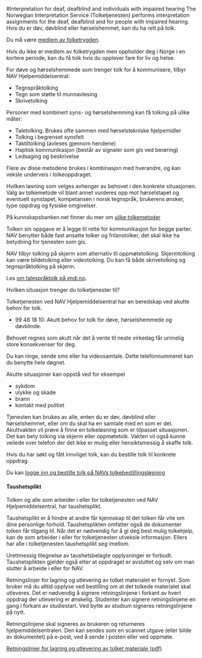 #Interpretation for deaf, deafblind and individuals with impaired hearing
The Norwegian Interpretation Service  (Tolketjenesten) performs interpretation assignments for the deaf, deafblind and for people with impaired hearing. 
Hvis du er døv, døvblind eller hørselshemmet, kan du ha rett på tolk.

 Du må være [medlem av folketrygden](/no/person/flere-tema/arbeid-og-opphold-i-norge/relatert-informasjon/medlemskap-i-folketrygden).

 Hvis du ikke er medlem av folketrygden men oppholder deg i Norge i en kortere periode, kan du få tolk hvis du opplever fare for liv og helse.

 For døve og hørselshemmede som trenger tolk for å kommunisere, tilbyr NAV Hjelpemiddelsentral:

 * Tegnspråktolking
* Tegn som støtte til munnavlesing
* Skrivetolking

 Personer med kombinert syns- og hørselshemming kan få tolking på ulike måter:

 * Taletolking. Brukes ofte sammen med hørselstekniske hjelpemidler
* Tolking i begrenset synsfelt
* Taktiltolking (avleses gjennom hendene)
* Haptisk kommunikasjon (består av signaler som gis ved berøring)
* Ledsaging og beskrivelse

 Flere av disse metodene brukes i kombinasjon med hverandre, og kan veksle underveis i tolkeoppdraget.

 Hvilken løsning som velges avhenger av behovet i den konkrete situasjonen. Valg av tolkemetode vil blant annet vurderes opp mot hørselstapet og eventuelt synstapet, kompetansen i norsk tegnspråk, brukerens ønsker, type oppdrag og fysiske omgivelser. 

 På kunnskapsbanken.net finner du mer om [ulike tolkemetoder](https://www.kunnskapsbanken.net/tolk/)

 Tolken sin oppgave er å legge til rette for kommunikasjon for begge parter. NAV benytter både fast ansatte tolker og frilanstolker, det skal ikke ha betydning for tjenesten som gis.

 NAV tilbyr tolking på skjerm som alternativ til oppmøtetolking. Skjermtolking kan være bildetolking eller videotolking. Du kan få både skrivetolking og tegnspråktolking på skjerm.

Les [om talespråktolk på imdi.no](https://www.imdi.no/tolk/).

 Hvilken situasjon trenger du tolketjenester til?

Tolketjenesten ved NAV Hjelpemiddelsentral har en beredskap ved akutte behov for tolk.

 * 99 48 18 10: Akutt behov for tolk for døve, hørselshemmede og døvblinde.

 Behovet regnes som akutt når det å vente til neste virkedag får urimelig store konsekvenser for deg.

 Du kan ringe, sende sms eller ha videosamtale. Dette telefonnummeret kan du benytte hele døgnet.

 Akutte situasjoner kan oppstå ved for eksempel

 * sykdom
* ulykke og skade
* brann
* kontakt med politiet

 Tjenesten kan brukes av alle, enten du er døv, døvblind eller hørselshemmet, eller om du skal ha en samtale med en som er det. Akuttvakten vil prøve å finne en tolkeløsning som er tilpasset situasjonen. Det kan bety tolking via skjerm eller oppmøtetolk. Vakten vil også kunne veilede over telefon der det ikke er mulig eller hensiktsmessig å skaffe tolk.

 Hvis du har søkt og fått innvilget tolk, kan du bestille tolk til konkrete oppdrag.

 Du kan [logge inn og bestille tolk på NAVs tolkebestillingsløsning](https://tolkebestilling.nav.no)

 #### Taushetsplikt

 Tolken og alle som arbeider i eller for tolketjenesten ved NAV Hjelpemiddelsentral, har taushetsplikt.

 Taushetsplikt er å hindre at andre får kjennskap til det tolken får vite om dine personlige forhold. Taushetsplikten omfatter også de dokumenter tolken får tilgang til. Når det er nødvendig for å gi deg best mulig tolkehjelp, kan de som arbeider i eller for tolketjenesten utveksle informasjon. Ellers har alle i tolketjenesten taushetsplikt seg imellom.

 Urettmessig tilegnelse av taushetsbelagte opplysninger er forbudt. Taushetsplikten gjelder også etter at oppdraget er avsluttet og selv om man slutter å arbeide i eller for NAV.

 Retningslinjer for lagring og utlevering av tolket materialet er fornyet. Som bruker må du alltid opplyse ved bestilling om at det tolkede materialet skal utleveres. Det er nødvendig å signere retningslinjene i forkant av hvert oppdrag der utlevering er ønskelig. Studenter kan signere retningslinjene en gang i forkant av studiestart. Ved bytte av studium signeres retningslinjene på nytt.

 Retningslinjene skal signeres av brukeren og returneres hjelpemiddelsentralen. Den kan sendes som en scannet utgave (eller bilde av dokumentet) på e-post, ved å sende i posten eller ved oppmøte.

 [Retningslinjer for lagring og utlevering av tolket materiale (pdf)](/_/attachment/inline/3ce5f2f6-450b-47a3-94d3-5f210024adeb:725cab4449d955a2deb5d7219817761fe6bb255f/200615%20Retningslinjer%20for%20lagring%20og%20utlevering%20av%20tolket%20materiale.pdf)

 
